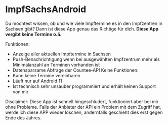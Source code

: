 # ImpfSachsAndroid
Du möchtest wissen, ob und wie viele Impftermine es in den Impfzentren in Sachsen gibt? Dann ist diese App genau das Richtige für dich.
**Diese App vergibt keine Termine o.ä.**

Funktionen:
* Anzeige aller aktuellen Impftermine in Sachsen
* Push-Benachrichtigung wenn bei ausgewählten Impfzentrum mehr als Minimalanzahl an Terminen vorhanden ist
* Datensparsame Abfrage der Countee-API
Keine Funktionen:
* Kann keine Termine vereinbaren
* Läuft nur auf Android 11
* Ist technisch sehr unsauber programmiert und erhält keinen Support von mir

Disclaimer: Diese App ist schnell hingeschludert, funktioniert aber bei mir ohne Probleme. Falls der Anbieter der API ein Problem mit dem Zugriff hat, werde ich diese APP wieder löschen, andernfalls geschieht dies erst gegen Ende des Jahres.
